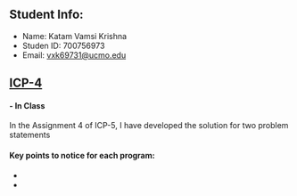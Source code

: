 ## Student Info:
- Name: Katam Vamsi Krishna
- Studen ID: 700756973
- Email: vxk69731@ucmo.edu

## [ICP-4](https://github.com/kvamsi7/mscs/blob/mscs_nn/CS5720-Neural%20Network%20and%20Deep%20Learning/Assignments/ICP-5/ICP-5.ipynb)
 #### - <b>In Class</b>

 In the Assignment 4 of ICP-5, I have developed the solution for two problem statements

#### Key points to notice for each program:
  - 
  - 


